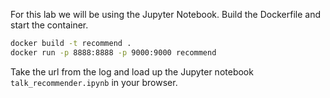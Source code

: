 For this lab we will be using the Jupyter Notebook.
Build the Dockerfile and start the container.

```bash
docker build -t recommend .
docker run -p 8888:8888 -p 9000:9000 recommend
```

Take the url from the log and load up the Jupyter notebook `talk_recommender.ipynb` in your browser.
